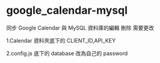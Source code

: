 # google_calendar-mysql
同步 Google Calendar 與 MySQL 資料庫的編輯 刪除
需要更改

1.Calendar 資料夾底下的 CLIENT_ID,API_KEY

2.config.js 底下的 database 改為自己的 password
